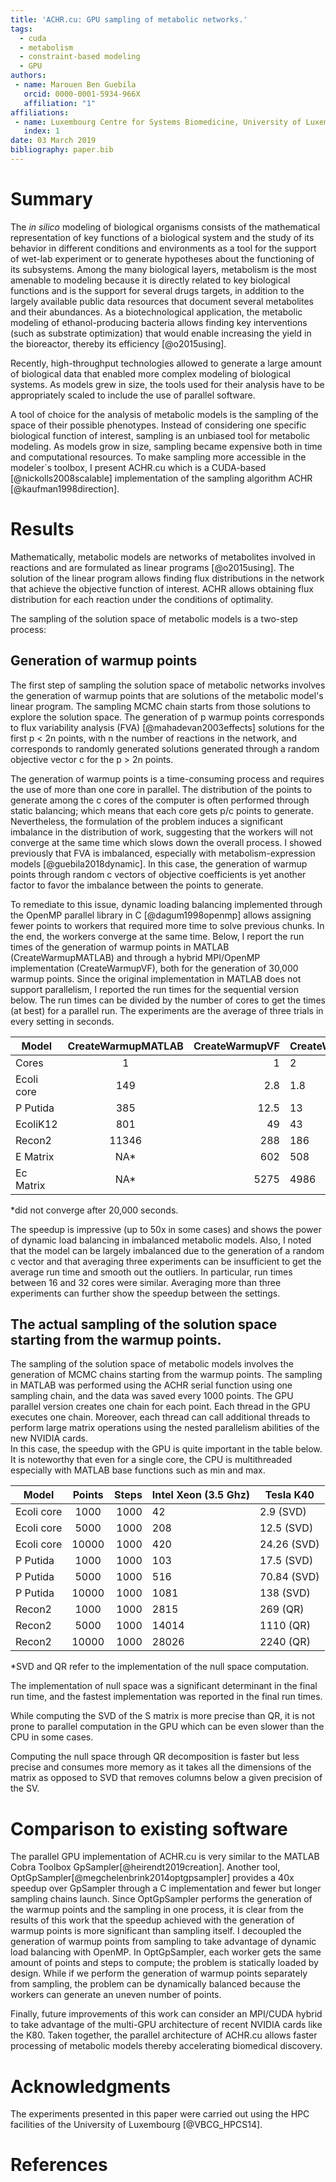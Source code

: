 ```yaml
---
title: 'ACHR.cu: GPU sampling of metabolic networks.'
tags:
  - cuda
  - metabolism
  - constraint-based modeling
  - GPU
authors:
 - name: Marouen Ben Guebila
   orcid: 0000-0001-5934-966X
   affiliation: "1"
affiliations:
 - name: Luxembourg Centre for Systems Biomedicine, University of Luxembourg.
   index: 1
date: 03 March 2019
bibliography: paper.bib
---
```


# Summary

The *in silico* modeling of biological organisms consists of the mathematical representation of key functions of a biological system and the study of its behavior in different 
conditions and environments as a tool for the support of wet-lab experiment or to generate hypotheses about the functioning of its subsystems. Among the many biological layers, 
metabolism is the most amenable to modeling because it is directly related to key biological functions and is the support for several drugs targets, in addition to the largely 
available public data resources that document several metabolites and their abundances. As a biotechnological application, the metabolic modeling of ethanol-producing bacteria allows 
finding key interventions (such as substrate optimization) that would enable increasing the yield in the bioreactor, thereby its efficiency [@o2015using].
 
Recently, high-throughput technologies allowed to generate a large amount of biological data that enabled more complex modeling of biological systems. As models grew in size, the 
tools used for their analysis have to be appropriately scaled to include the use of parallel software.

A tool of choice for the analysis of metabolic models is the sampling of the space of their possible phenotypes. Instead of considering one specific biological function of interest, 
sampling is an unbiased tool for metabolic modeling. As models grow in size, sampling became expensive both in time and computational resources. To make sampling more accessible in the 
modeler´s toolbox, I present ACHR.cu which is a CUDA-based [@nickolls2008scalable] implementation of the sampling algorithm ACHR [@kaufman1998direction].

# Results

Mathematically, metabolic models are networks of metabolites involved in reactions and are formulated as linear programs [@o2015using]. The solution of the linear program allows 
finding flux distributions in the network that achieve the objective function of interest. ACHR allows obtaining flux distribution for each reaction under the conditions of optimality.

The sampling of the solution space of metabolic models is a two-step process:

## Generation of warmup points

The first step of sampling the solution space of metabolic networks involves the generation of warmup points that are solutions of the metabolic model's linear program. The sampling 
MCMC chain starts from those solutions to explore the solution space. The generation of p warmup points corresponds to flux variability analysis (FVA) [@mahadevan2003effects] solutions 
for the first p < 2n points, with n the number of reactions in the network, and corresponds to randomly generated solutions generated through a random objective vector c for the p > 2n 
points.

The generation of warmup points is a time-consuming process and requires the use of more than one core in parallel. The distribution of the points to generate among the c cores of the 
computer is often performed through static balancing; which means that each core gets p/c points to generate. Nevertheless, the formulation of the problem induces a significant 
imbalance in the distribution of work, suggesting that the workers will not converge at the same time which slows down the overall process. I showed previously that FVA is imbalanced, 
especially with metabolism-expression models [@guebila2018dynamic]. In this case, the generation of warmup points through random c vectors of objective coefficients is yet another 
factor to favor the imbalance between the points to generate.

To remediate to this issue, dynamic loading balancing implemented through the OpenMP parallel library in C [@dagum1998openmp] allows assigning fewer points to workers that required 
more time to solve previous chunks. In the end, the workers converge at the same time.
Below, I report the run times of the generation of warmup points in MATLAB (CreateWarmupMATLAB) and through a hybrid MPI/OpenMP implementation (CreateWarmupVF), both for the generation 
of 30,000 warmup points. 
Since the original implementation in MATLAB does not support parallelism, I reported the run times for the sequential version below. The run times can be divided by the number of cores 
to get the times (at best) for a parallel run.
The experiments are the average of three trials in every setting in seconds.

| Model         | CreateWarmupMATLAB | CreateWarmupVF  |CreateWarmupVF  |CreateWarmupVF |CreateWarmupVF |CreateWarmupVF |CreateWarmupVF |
| ------------- |:------------------:| ---------------:|----------------|---|-------|---|---|
| Cores         | 1                  | 1               |2               |4  |8      |16 |32 |
| Ecoli core    |149                 |2.8              |1.8             |0.8|0.7    |0.5|0.5|
| P Putida      | 385                | 12.5            |13              |8  |4      |2  |2  |
| EcoliK12      | 801                |    49           |43              |23 |10.4   |9.5|9.1|
| Recon2        | 11346              |     288         |186             |30 |32     |24 |21 |
| E Matrix      | NA*                |   602           |508             |130|52     |43 |43 |
| Ec Matrix     | NA*                | 5275            |4986            |924|224    |118|117|

*did not converge after 20,000 seconds.

The speedup is impressive (up to 50x in some cases) and shows the power of dynamic load balancing in imbalanced metabolic models.
Also, I noted that the model can be largely imbalanced due to the generation of a random c vector and that averaging three experiments can be insufficient to get the average run time 
and smooth out the outliers. In particular, run times between 16 and 32 cores were similar. Averaging more than three experiments can further show the speedup between the settings.

## The actual sampling of the solution space starting from the warmup points.

The sampling of the solution space of metabolic models involves the generation of MCMC chains starting from the warmup points.
The sampling in MATLAB was performed using the ACHR serial function using one sampling chain, and the data was saved every 1000 points. The GPU parallel version creates one chain for 
each point. 
Each thread in the GPU executes one chain. Moreover, each thread can call additional threads to perform large matrix operations using the nested parallelism abilities of the new NVIDIA 
cards.   
In this case, the speedup with the GPU is quite important in the table below. It is noteworthy that even for a single core, the CPU is multithreaded especially with MATLAB base 
functions such as min and max.


| Model         | Points             | Steps           |Intel Xeon (3.5 Ghz)  |Tesla K40    |
| ------------- |:------------------:| ---------------:|----------------------|-------------|
| Ecoli core    | 1000               | 1000            |42                    | 2.9   (SVD) |      |
| Ecoli core    | 5000               | 1000            |208                   | 12.5  (SVD) |
| Ecoli core    | 10000              | 1000            |420                   | 24.26 (SVD) |
| P Putida      | 1000               | 1000            |103                   | 17.5  (SVD) |
| P Putida      | 5000               | 1000            |516                   | 70.84 (SVD) |
| P Putida      | 10000              | 1000            |1081                  | 138   (SVD) |
| Recon2        | 1000               | 1000            |2815                  | 269   (QR)  |
| Recon2        | 5000               | 1000            |14014                 | 1110  (QR)  |
| Recon2        | 10000              | 1000            |28026                 | 2240  (QR)  |
 

*SVD and QR refer to the implementation of the null space computation.
 
The implementation of null space was a significant determinant in the final run time, and the fastest implementation was reported in the final run times.

While computing the SVD of the S matrix is more precise than QR, it is not prone to parallel computation in the GPU which can be even slower than the CPU in some cases.

Computing the null space through QR decomposition is faster but less precise and consumes more memory as it takes all the dimensions of the matrix as opposed to SVD that removes 
columns below a given precision of the SV.

# Comparison to existing software

The parallel GPU implementation of ACHR.cu is very similar to the MATLAB Cobra Toolbox 
GpSampler[@heirendt2019creation]. 
Another tool, OptGpSampler[@megchelenbrink2014optgpsampler] provides a 40x speedup over GpSampler through a C implementation and fewer but longer sampling chains launch.
Since OptGpSampler performs the generation of the warmup points and the sampling in one process, it is clear from the results of this work that the speedup achieved with the generation 
of warmup points is more significant than sampling itself. I decoupled the generation of warmup points from sampling to take advantage of dynamic load balancing with OpenMP. In 
OptGpSampler, 
each worker gets the same amount of points and steps to compute; the problem is statically loaded by design.
While if we perform the generation of warmup points separately from sampling, the problem can be dynamically balanced because the workers can generate an uneven number of points. 

Finally, future improvements of this work can consider an MPI/CUDA hybrid to take advantage of the multi-GPU architecture of recent NVIDIA cards like the K80. Taken together, the 
parallel architecture of ACHR.cu allows faster processing of metabolic models thereby accelerating biomedical discovery.

# Acknowledgments

The experiments presented in this paper were carried out using the HPC facilities of the University of Luxembourg [@VBCG_HPCS14].

# References

